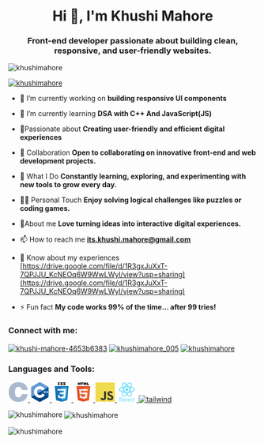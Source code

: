 <h1 align="center">Hi 👋, I'm Khushi Mahore</h1>
<h3 align="center">Front-end developer passionate about building clean, responsive, and user-friendly websites.</h3>

<p align="left"> <img src="https://komarev.com/ghpvc/?username=khushimahore&label=Profile%20views&color=0e75b6&style=flat" alt="khushimahore" /> </p>

<p align="left"> <a href="https://github.com/ryo-ma/github-profile-trophy"><img src="https://github-profile-trophy.vercel.app/?username=khushimahore" alt="khushimahore" /></a> </p>

- 🔭 I’m currently working on **building responsive UI components**

- 🌱 I’m currently learning **DSA with C++ And JavaScript(JS)**

- 🎯Passionate about **Creating user-friendly and efficient digital experiences**

- 🤝 Collaboration **Open to collaborating on innovative front-end and web development projects.**

- 🌟 What I Do **Constantly learning, exploring, and experimenting with new tools to grow every day.**

- 🧍‍♀️ Personal Touch **Enjoy solving logical challenges like puzzles or coding games.**
- 💬About me **Love turning ideas into interactive digital experiences.**

- 📫 How to reach me **its.khushi.mahore@gmail.com**

- 📄 Know about my experiences [https://drive.google.com/file/d/1R3gxJuXxT-7QPJJU_KcNEOq6W9WwLWyl/view?usp=sharing](https://drive.google.com/file/d/1R3gxJuXxT-7QPJJU_KcNEOq6W9WwLWyl/view?usp=sharing)

- ⚡ Fun fact **My code works 99% of the time… after 99 tries!**

<h3 align="left">Connect with me:</h3>
<p align="left">
<a href="https://linkedin.com/in/khushi-mahore-4653b6383" target="blank"><img align="center" src="https://raw.githubusercontent.com/rahuldkjain/github-profile-readme-generator/master/src/images/icons/Social/linked-in-alt.svg" alt="khushi-mahore-4653b6383" height="30" width="40" /></a>
<a href="https://instagram.com/khushimahore_005" target="blank"><img align="center" src="https://raw.githubusercontent.com/rahuldkjain/github-profile-readme-generator/master/src/images/icons/Social/instagram.svg" alt="khushimahore_005" height="30" width="40" /></a>
<a href="https://www.leetcode.com/khushimahore" target="blank"><img align="center" src="https://raw.githubusercontent.com/rahuldkjain/github-profile-readme-generator/master/src/images/icons/Social/leet-code.svg" alt="khushimahore" height="30" width="40" /></a>
</p>

<h3 align="left">Languages and Tools:</h3>
<p align="left"> <a href="https://www.cprogramming.com/" target="_blank" rel="noreferrer"> <img src="https://raw.githubusercontent.com/devicons/devicon/master/icons/c/c-original.svg" alt="c" width="40" height="40"/> </a> <a href="https://www.w3schools.com/cpp/" target="_blank" rel="noreferrer"> <img src="https://raw.githubusercontent.com/devicons/devicon/master/icons/cplusplus/cplusplus-original.svg" alt="cplusplus" width="40" height="40"/> </a> <a href="https://www.w3schools.com/css/" target="_blank" rel="noreferrer"> <img src="https://raw.githubusercontent.com/devicons/devicon/master/icons/css3/css3-original-wordmark.svg" alt="css3" width="40" height="40"/> </a> <a href="https://www.w3.org/html/" target="_blank" rel="noreferrer"> <img src="https://raw.githubusercontent.com/devicons/devicon/master/icons/html5/html5-original-wordmark.svg" alt="html5" width="40" height="40"/> </a> <a href="https://developer.mozilla.org/en-US/docs/Web/JavaScript" target="_blank" rel="noreferrer"> <img src="https://raw.githubusercontent.com/devicons/devicon/master/icons/javascript/javascript-original.svg" alt="javascript" width="40" height="40"/> </a> <a href="https://reactjs.org/" target="_blank" rel="noreferrer"> <img src="https://raw.githubusercontent.com/devicons/devicon/master/icons/react/react-original-wordmark.svg" alt="react" width="40" height="40"/> </a> <a href="https://tailwindcss.com/" target="_blank" rel="noreferrer"> <img src="https://www.vectorlogo.zone/logos/tailwindcss/tailwindcss-icon.svg" alt="tailwind" width="40" height="40"/> </a> </p>

<p><img align="left" src="https://github-readme-stats.vercel.app/api/top-langs?username=khushimahore&show_icons=true&locale=en&layout=compact" alt="khushimahore" /></p>

<p>&nbsp;<img align="center" src="https://github-readme-stats.vercel.app/api?username=khushimahore&show_icons=true&locale=en" alt="khushimahore" /></p>

<p><img align="center" src="https://github-readme-streak-stats.herokuapp.com/?user=khushimahore&" alt="khushimahore" /></p>
